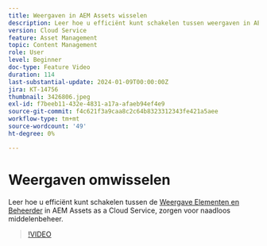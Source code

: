 ```yaml
---
title: Weergaven in AEM Assets wisselen
description: Leer hoe u efficiënt kunt schakelen tussen weergaven in AEM Assets as a Cloud Service, zodat u verzekerd bent van naadloos middelenbeheer.
version: Cloud Service
feature: Asset Management
topic: Content Management
role: User
level: Beginner
doc-type: Feature Video
duration: 114
last-substantial-update: 2024-01-09T00:00:00Z
jira: KT-14756
thumbnail: 3426806.jpeg
exl-id: f7beeb11-432e-4831-a17a-afaeb94ef4e9
source-git-commit: f4c621f3a9caa8c2c64b8323312343fe421a5aee
workflow-type: tm+mt
source-wordcount: '49'
ht-degree: 0%

---
```


# Weergaven omwisselen

Leer hoe u efficiënt kunt schakelen tussen de [Weergave Elementen en Beheerder](https://experienceleague.adobe.com/docs/experience-manager-cloud-service/content/assets/overview.html#persona-based-experiences) in AEM Assets as a Cloud Service, zorgen voor naadloos middelenbeheer.

>[!VIDEO](https://video.tv.adobe.com/v/3426806/?learn=on)
